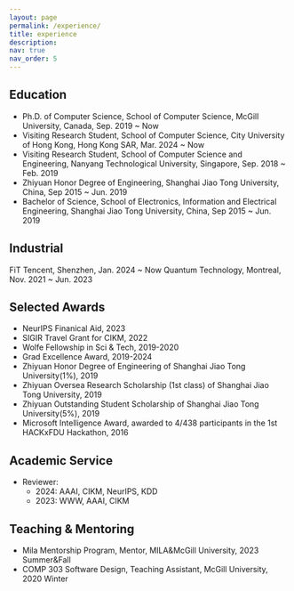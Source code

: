 ```yaml
---
layout: page
permalink: /experience/
title: experience
description: 
nav: true
nav_order: 5
---
```


## Education

- Ph.D. of Computer Science, School of Computer Science, McGill University, Canada, Sep. 2019 ~ Now
- Visiting Research Student, School of Computer Science, City University of Hong Kong, Hong Kong SAR, Mar. 2024 ~ Now
- Visiting Research Student, School of Computer Science and Engineering, Nanyang Technological University, Singapore, Sep. 2018 ~ Feb. 2019
- Zhiyuan Honor Degree of Engineering, Shanghai Jiao Tong University, China, Sep 2015 ~ Jun. 2019
- Bachelor of Science, School of Electronics, Information and Electrical Engineering, Shanghai Jiao Tong University, China, Sep 2015 ~ Jun. 2019


## Industrial

FiT Tencent, Shenzhen, Jan. 2024 ~ Now
Quantum Technology, Montreal, Nov. 2021 ~ Jun. 2023
<!-- - Research Intern, Huawei Noah’s Ark Lab, Montreal Research Center, Nov. 2021 ~ Jun. 2023 -->
<!-- - Research Intern, Huawei Noah’s Ark Lab, Shenzhen Research Center, Mar. 2021 ~ Aug. 2021 -->


## Selected Awards

- NeurIPS Finanical Aid, 2023
- SIGIR Travel Grant for CIKM, 2022
- Wolfe Fellowship in Sci & Tech, 2019-2020
- Grad Excellence Award, 2019-2024
- Zhiyuan Honor Degree of Engineering of Shanghai Jiao Tong University(1%), 2019
- Zhiyuan Oversea Research Scholarship (1st class) of Shanghai Jiao Tong University, 2019
- Zhiyuan Outstanding Student Scholarship of Shanghai Jiao Tong University(5%), 2019
- Microsoft Intelligence Award, awarded to 4/438 participants in the 1st HACKxFDU Hackathon, 2016

## Academic Service

- Reviewer:
  - 2024: AAAI, CIKM, NeurIPS, KDD
  - 2023: WWW, AAAI, CIKM

## Teaching & Mentoring

- Mila Mentorship Program, Mentor, MILA&McGill University, 2023 Summer&Fall
- COMP 303 Software Design, Teaching Assistant, McGill University, 2020 Winter
